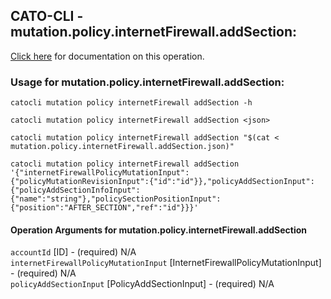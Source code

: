 
## CATO-CLI - mutation.policy.internetFirewall.addSection:
[Click here](https://api.catonetworks.com/documentation/#mutation-mutation.policy.internetFirewall.addSection) for documentation on this operation.

### Usage for mutation.policy.internetFirewall.addSection:

`catocli mutation policy internetFirewall addSection -h`

`catocli mutation policy internetFirewall addSection <json>`

`catocli mutation policy internetFirewall addSection "$(cat < mutation.policy.internetFirewall.addSection.json)"`

`catocli mutation policy internetFirewall addSection '{"internetFirewallPolicyMutationInput":{"policyMutationRevisionInput":{"id":"id"}},"policyAddSectionInput":{"policyAddSectionInfoInput":{"name":"string"},"policySectionPositionInput":{"position":"AFTER_SECTION","ref":"id"}}}'`


#### Operation Arguments for mutation.policy.internetFirewall.addSection ####

`accountId` [ID] - (required) N/A    
`internetFirewallPolicyMutationInput` [InternetFirewallPolicyMutationInput] - (required) N/A    
`policyAddSectionInput` [PolicyAddSectionInput] - (required) N/A    
